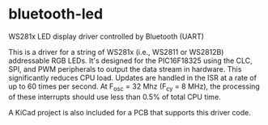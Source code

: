 # bluetooth-led
WS281x LED display driver controlled by Bluetooth (UART)

This is a driver for a string of WS281x (i.e., WS2811 or WS2812B) addressable RGB LEDs. It's designed for the PIC16F18325 using the CLC, SPI, and PWM peripherals to output the data stream in hardware. This significantly reduces CPU load. Updates are handled in the ISR at a rate of up to 60 times per second. At F<sub>osc</sub> = 32 Mhz (F<sub>cy</sub> = 8 MHz), the processing of these interrupts should use less than 0.5% of total CPU time.

A KiCad project is also included for a PCB that supports this driver code.
